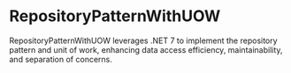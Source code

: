 # RepositoryPatternWithUOW
RepositoryPatternWithUOW leverages .NET 7 to implement the repository pattern and unit of work, enhancing data access efficiency, maintainability, and separation of concerns.
